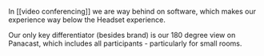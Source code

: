 In [[video conferencing]] we are way behind on software, which makes our experience way below the Headset experience. 

Our only key differentiator (besides brand) is our 180 degree view on Panacast, which includes all participants - particularly for small rooms.